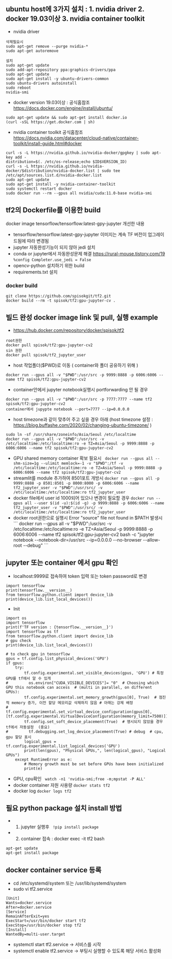 ## ubuntu host에 3가지 설치 : 1. nvidia driver   2. docker 19.03이상   3. nvidia container toolkit 
* nvidia driver
```
삭제필요시
sudo apt-get remove --purge nvidia-*
sudo apt-get autoremove

설치
sudo apt-get update
sudo add-apt-repository ppa:graphics-drivers/ppa
sudo apt-get update
sudo apt-get install -y ubuntu-drivers-common
sudo ubuntu-drivers autoinstall
sudo reboot
nvidia-smi
```
* docker version 19.03이상 : 공식홈참조 https://docs.docker.com/engine/install/ubuntu/
```
sudo apt-get update && sudo apt-get install docker.io
(curl -sSL https://get.docker.com | sh)
```
* nvidia container toolkit 공식홈참조 https://docs.nvidia.com/datacenter/cloud-native/container-toolkit/install-guide.html#docker
```
curl -s -L https://nvidia.github.io/nvidia-docker/gpgkey | sudo apt-key add - 
distribution=$(. /etc/os-release;echo $ID$VERSION_ID)
curl -s -L https://nvidia.github.io/nvidia-docker/$distribution/nvidia-docker.list | sudo tee /etc/apt/sources.list.d/nvidia-docker.list
sudo apt-get update
sudo apt-get install -y nvidia-container-toolkit 
sudo systemctl restart docker
sudo docker run --rm --gpus all nvidia/cuda:11.0-base nvidia-smi
```
## tf2의 Dockerfile를 이용한 build
docker image tensorflow/tensorflow:latest-gpy-jupyter 개선한 내용
* tensorflow/tensorflow:latest-gpy-jupyter 이미지는 계속 TF 버전이 업그레이드됨에 따라 변경됨
* jupyter 자동완성기능이 되지 않아 jedi 설치 
* conda or jupyter에서 자동완성문제 해결  https://rural-mouse.tistory.com/19  ```%config Completer.use_jedi = False```
* opencv-python 설치하기 위한 build
* requirements.txt 설치
### docker build 
```
git clone https://github.com/spisokgit/tf2.git
docker build --rm -t spisok/tf2:gpu-jupyter-cv .
```
## 빌드 완성 docker image link 및 pull, 실행 example
* https://hub.docker.com/repository/docker/spisok/tf2
```
root권한
docker pull spisok/tf2:gpu-jupyter-cv2
sin 권한
docker pull spisok/tf2_jupyter_user
```
* host 작업폴더($PWD)로 이동 ( container와 폴더 공유하기 위해 )
```
docker run --gpus all -v "$PWD":/usr/src -p 9999:8888 -p 6006:6006 --name tf2 spisok/tf2:gpu-jupyter-cv2
```
* container안에서 jupyter notebook실행시 portforwarding 안 될 경우
 ```
 docker run --gpus all -v "$PWD":/usr/src -p 7777:7777 --name tf2 spisok/tf2:gpu-jupyter-cv2
 container에서 jupypte notebook --port=7777 --ip=0.0.0.0
 ```
* host timezone과 같이 맞추어 주고 싶을 경우 아래  (host timezone 설정 : https://blog.buffashe.com/2020/02/changing-ubuntu-timezone/ )
```
sudo ln -sf /usr/share/zoneinfo/Asia/Seoul /etc/localtime
docker run --gpus all -v "$PWD":/usr/src -v /etc/localtime:/etc/localtime:ro -e TZ=Asia/Seoul -p 9999:8888 -p 6006:6006 --name tf2 spisok/tf2:gpu-jupyter-cv2
``` 
* GPU shared memory container 확보 필요시
``` docker run --gpus all --shm-size=1g --ulimit memlock=-1 -v "$PWD":/tf -v /etc/localtime:/etc/localtime:ro -e TZ=Asia/Seoul -p 9999:8888 -p 6006:6006 --name tf2 spisok/tf2:gpu-jupyter-cv2```
* streamlit를 module 추가하여 8501포트 개방시
 ``` docker run --gpus all -p 9999:8888 -p 8501:8501 -p 8000:8000 -p 6006:6006 --name tf2_jupyter_user -v "$PWD":/usr/src/ -v /etc/localtime:/etc/localtime:ro tf2_jupyter_user ```
* docker file에서 user id 1000되어 있으나 변경이 필요할 경우 
``` docker run --gpus all --user $(id -u):$(id -g) -p 9999:8888 -p 6006:6006 --name tf2_jupyter_user -v "$PWD":/usr/src/ -v /etc/localtime:/etc/localtime:ro tf2_jupyter_user ```
* docker root권한으로 실행시 Error "source" file not found in $PATH 발생시
``` docker run --gpus all -v "$PWD":/usr/src -v /etc/localtime:/etc/localtime:ro -e TZ=Asia/Seoul -p 9999:8888 -p 6006:6006 --name tf2 spisok/tf2:gpu-jupyter-cv2 bash -c "jupyter notebook --notebook-dir=/usr/src --ip=0.0.0.0 --no-browser --allow-root --debug" ```


## jupyter 또는 container 에서 gpu 확인
* localhost:9999로 접속하여 token 입력 또는 token password로 변경
```
import tensorflow
print(tensorflow.__version__)
from tensorflow.python.client import device_lib
print(device_lib.list_local_devices())
```
* Init 
```
import os
import tensorflow
print(f'TF version : {tensorflow.__version__}')
import tensorflow as tf
from tensorflow.python.client import device_lib
# gpu check
print(device_lib.list_local_devices())

# to check gpu in tensorflow
gpus = tf.config.list_physical_devices('GPU') 
if gpus:    
    try:
        tf.config.experimental.set_visible_devices(gpus, 'GPU') # 특정 GPU를 tf에서 알 수 있게
#         os.environ["CUDA_VISIBLE_DEVICES"]= "0"  # Choosing which GPU this notebook can access  # (multi in parallel, on different GPUs):
        tf.config.experimental.set_memory_growth(gpus[0], True)  # 점진적 memory 증가, 이전 할당 메모리값 삭제하지 않음 # 아래는 강제 배정
#         tf.config.experimental.set_virtual_device_configuration(gpus[0],[tf.config.experimental.VirtualDeviceConfiguration(memory_limit=7500)])
        tf.config.set_soft_device_placement(True)  # 명시되지 않았을 경우 tf에서 자동설정  (중요)
#         tf.debugging.set_log_device_placement(True) # debug  # cpu, gpu 할당 표시
        logical_gpus = tf.config.experimental.list_logical_devices('GPU')
        print(len(gpus), "Physical GPUs,", len(logical_gpus), "Logical GPUs")
    except RuntimeError as e:
        # Memory growth must be set before GPUs have been initialized
        print(e)
```
* GPU, cpu확인
``` watch -n1 'nvidia-smi;free -m;mpstat -P ALL'```
* docker container 자원 사용량
```docker stats tf2```
* docker log
```docker logs tf2```
## 필요 python package 설치 install 방법
* 1. jupyter 실행후 
``` !pip install package```
* 2. container 접속 : docker exec -it tf2 bash
``` 
apt-get update
apt-get install package
 ```
## docker container service 등록 
* cd /etc/systemd/system 또는 /usr/lib/systemd/system
* sudo vi tf2.service
```
[Unit]
Wants=docker.service
After=docker.service
[Service]
RemainAfterExit=yes
ExecStart=/usr/bin/docker start tf2
ExecStop=/usr/bin/docker stop tf2
[Install]
WantedBy=multi-user.target
```
* systemctl start tf2.service → 서비스를 시작
* systemctl enable tf2.service → 부팅시 실행할 수 있도록 해당 서비스 활성화
